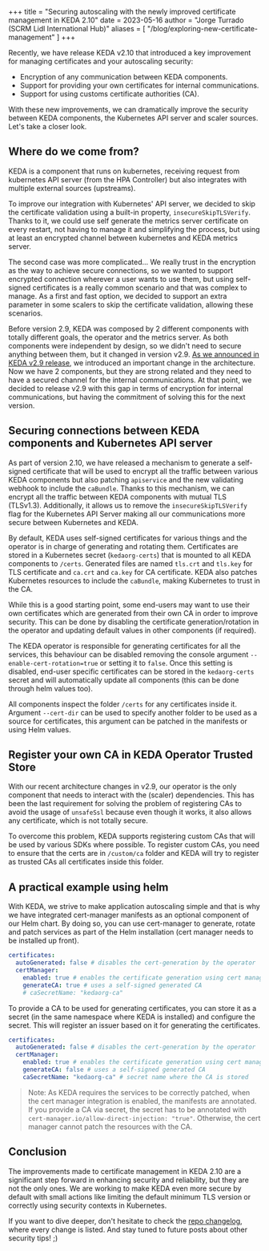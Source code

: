 +++
title = "Securing autoscaling with the newly improved certificate management in KEDA 2.10"
date = 2023-05-16
author = "Jorge Turrado (SCRM Lidl International Hub)"
aliases = [
"/blog/exploring-new-certificate-management"
]
+++

Recently, we have release KEDA v2.10 that introduced a key improvement for managing certificates and your autoscaling security: 

- Encryption of any communication between KEDA components.
- Support for providing your own certificates for internal communications.
- Support for using customs certificate authorities (CA).

With these new improvements, we can dramatically improve the security between KEDA components, the Kubernetes API server and scaler sources. Let's take a closer look.

## Where do we come from?

KEDA is a component that runs on kubernetes, receiving request from kubernetes API server (from the HPA Controller) but also integrates with multiple external sources (upstreams). 

To improve our integration with Kubernetes' API server, we decided to skip the certificate validation using a built-in property, `insecureSkipTLSVerify`. Thanks to it, we could use self generate the metrics server certificate on every restart, not having to manage it and simplifying the process, but using at least an encrypted channel between kubernetes and KEDA metrics server.

The second case was more complicated... We really trust in the encryption as the way to achieve secure connections, so we wanted to support encrypted connection wherever a user wants to use them, but using self-signed certificates is a really common scenario and that was complex to manage. As a first and fast option, we decided to support an extra parameter in some scalers to skip the certificate validation, allowing these scenarios.

Before version 2.9, KEDA was composed by 2 different components with totally different goals, the operator and the metrics server. As both components were independent by design, so we didn't need to secure anything between them, but it changed in version v2.9. [As we announced in KEDA v2.9 release](/blog/releases/2.9.0), we introduced an important change in the architecture. Now we have 2 components, but they are strong related and they need to have a secured channel for the internal communications. At that point, we decided to release v2.9 with this gap in terms of encryption for internal communications, but having the commitment of solving this for the next version.

## Securing connections between KEDA components and Kubernetes API server

As part of version 2.10, we have released a mechanism to generate a self-signed certificate that will be used to encrypt all the traffic between various KEDA components but also patching `apiservice` and the new validating webhook to include the `caBundle`. Thanks to this mechanism, we can encrypt all the traffic between KEDA components with mutual TLS (TLSv1.3). Additionally, it allows us to remove the `insecureSkipTLSVerify` flag for the Kubernetes API Server making all our communications more secure between Kubernetes and KEDA.

By default, KEDA uses self-signed certificates for various things and the operator is in charge of generating and rotating them. Certificates are stored in a Kubernetes secret (`kedaorg-certs`) that is mounted to all KEDA components to `/certs`. Generated files are named `tls.crt` and `tls.key` for TLS certificate and `ca.crt` and `ca.key` for CA certificate. KEDA also patches Kubernetes resources to include the `caBundle`, making Kubernetes to trust in the CA.

While this is a good starting point, some end-users may want to use their own certificates which are generated from their own CA in order to improve security. This can be done by disabling the certificate generation/rotation in the operator and updating default values in other components (if required). 

The KEDA operator is responsible for generating certificates for all the services, this behaviour can be disabled removing the console argument `--enable-cert-rotation=true` or setting it to `false`. Once this setting is disabled, end-user specific certificates can be stored in the `kedaorg-certs` secret and will automatically update all components (this can be done through helm values too).

All components inspect the folder `/certs` for any certificates inside it. Argument `--cert-dir` can be used to specify another folder to be used as a source for certificates, this argument can be patched in the manifests or using Helm values.

## Register your own CA in KEDA Operator Trusted Store

With our recent architecture changes in v2.9, our operator is the only component that needs to interact with the (scaler) dependencies. This has been the last requirement for solving the problem of registering CAs to avoid the usage of `unsafeSsl` because even though it works, it also allows any certificate, which is not totally secure.

To overcome this problem, KEDA supports registering custom CAs that will be used by various SDKs where possible. To register custom CAs, you need to ensure that the certs are in `/custom/ca` folder and KEDA will try to register as trusted CAs all certificates inside this folder.

## A practical example using helm

With KEDA, we strive to make application autoscaling simple and that is why we have integrated cert-manager manifests as an optional component of our Helm chart. By doing so, you can use cert-manager to generate, rotate and patch services as part of the Helm installation (cert manager needs to be installed up front).

```yaml
certificates:
  autoGenerated: false # disables the cert-generation by the operator
  certManager:
    enabled: true # enables the certificate generation using cert manager
    generateCA: true # uses a self-signed generated CA
    # caSecretName: "kedaorg-ca"
```

To provide a CA to be used for generating certificates, you can store it as a secret (in the same namespace where KEDA is installed) and configure the secret. This will register an issuer based on it for generating the certificates.

```yaml
certificates:
  autoGenerated: false # disables the cert-generation by the operator
  certManager:
    enabled: true # enables the certificate generation using cert manager
    generateCA: false # uses a self-signed generated CA
    caSecretName: "kedaorg-ca" # secret name where the CA is stored
```

> Note: As KEDA requires the services to be correctly patched, when the cert manager integration is enabled, the manifests are annotated. If you provide a CA via secret, the secret has to be annotated with `cert-manager.io/allow-direct-injection: "true"`. Otherwise, the cert manager cannot patch the resources with the CA.

## Conclusion

The improvements made to certificate management in KEDA 2.10 are a significant step forward in enhancing security and reliability, but they are not the only ones. We are working to make KEDA even more secure by default with small actions like limiting the default minimum TLS version or correctly using security contexts in Kubernetes.

If you want to dive deeper, don't hesitate to check the [repo changelog](https://github.com/kedacore/keda/blob/main/CHANGELOG.md), where every change is listed. And stay tuned to future posts about other security tips! ;)